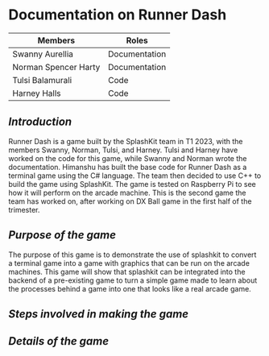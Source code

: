 # Documentation on Runner Dash

| Members | Roles |
|---------|---------|
|Swanny Aurellia | Documentation|
|Norman Spencer Harty | Documentation|
|Tulsi Balamurali| Code|
|Harney Halls | Code|

## _Introduction_
Runner Dash is a game built by the SplashKit team in T1 2023, with the members Swanny, Norman, Tulsi, and Harney. Tulsi and Harney have worked on the code for this game, while Swanny and Norman wrote the documentation. Himanshu has built the base code for Runner Dash as a terminal game using the C# language. The team then decided to use C++ to build the game using SplashKit. The game is tested on Raspberry Pi to see how it will perform on the arcade machine. This is the second game the team has worked on, after working on DX Ball game in the first half of the trimester.

## _Purpose of the game_
The purpose of this game is to demonstrate the use of splashkit to convert a terminal game into a game with graphics that can be run on the arcade machines. This game will show that splashkit can be integrated into the backend of a pre-existing game to turn a simple game made to learn about the processes behind a game into one that looks like a real arcade game.

## _Steps involved in making the game_

## _Details of the game_
